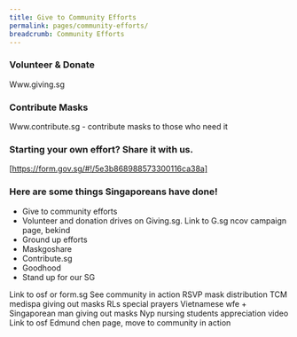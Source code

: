 ```yaml
---
title: Give to Community Efforts
permalink: pages/community-efforts/
breadcrumb: Community Efforts
---
```


### Volunteer & Donate

Www.giving.sg

### Contribute Masks

Www.contribute.sg - contribute masks to those who need it

### Starting your own effort? Share it with us.

[https://form.gov.sg/#!/5e3b868988573300116ca38a]

### Here are some things Singaporeans have done!

- Give to community efforts
- Volunteer and donation drives on Giving.sg. Link to G.sg ncov campaign page, bekind
- Ground up efforts
- Maskgoshare
- Contribute.sg
- Goodhood        
- Stand up for our SG

Link to osf or form.sg
See community in action
RSVP mask distribution
TCM medispa giving out masks
RLs special prayers
Vietnamese wfe + Singaporean man giving out masks
Nyp nursing students appreciation video
Link to osf
Edmund chen page, move to community in action
